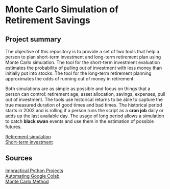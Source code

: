 # Monte Carlo Simulation of Retirement Savings

## Project summary

The objective of this repository is to provide a set of two tools that help a
person to plan short-term investment and long-term retirement plan using Monte
Carlo simulation. The tool for the short-term investment evaluation estimates
the probability of pulling out of investment with less money than initially put
into stocks. The tool for the long-term retirement planning approximates the odds
of running out of money in retirement.

Both simulations are as simple as possible and focus on things that a person
can control: retirement age, asset allocation, savings, expenses, pull out of
investment. The tools use historical returns to be able to capture the true
measured duration of good times and bad times. The historical period starts in
2002 and is rolling if a person runs the script as a  **cron job** daily or adds
up the last available day. The usage of long period allows a simulation to
catch **black swan** events and use them in the estimation of possible futures.

[Retirement simulation](https://github.com/GeorgyMakarov/nest_egg/blob/main/nest_egg_script.py)  
[Short-term investment](https://github.com/GeorgyMakarov/nest_egg/blob/main/etf_script.py)

## Sources

[Impractical Python Projects](https://nostarch.com/impracticalpythonprojects)  
[Automating Google Colab](https://www.linkedin.com/pulse/automating-tasks-google-colab-step-by-step-guide-using-nick-gupta/)  
[Monte Carlo Method](https://en.wikipedia.org/wiki/Monte_Carlo_method)  
